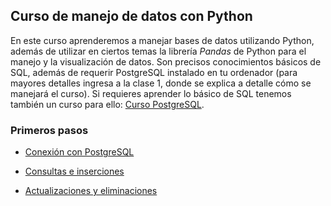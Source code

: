 ## Curso de manejo de datos con Python

En este curso aprenderemos a manejar bases de datos utilizando Python, además de utilizar en ciertos temas la librería _Pandas_ de Python para el manejo
y la visualización de datos. Son precisos conocimientos básicos de SQL, además de requerir PostgreSQL instalado en tu ordenador (para mayores detalles ingresa a la clase 1, donde 
se explica a detalle cómo se manejará el curso). Si requieres aprender lo básico de SQL tenemos también un curso para ello: 
[Curso PostgreSQL](https://luisapaez.github.io/Curso_Postgres/).

### Primeros pasos

* [Conexión con PostgreSQL](Manejo_BD/Sesión1/Clase1_conexion.html)

* [Consultas e inserciones](Manejo_BD/Sesión2/Clase2_comandos.html)

* [Actualizaciones y eliminaciones](Manejo_BD/Sesión3/Clase2_comandos2.html)

